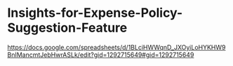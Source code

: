 # Insights-for-Expense-Policy-Suggestion-Feature

https://docs.google.com/spreadsheets/d/1BLciHWWqnD_JXOyiLoHYKHW9BnIMancmtJebHwrASLk/edit?gid=1292715649#gid=1292715649
